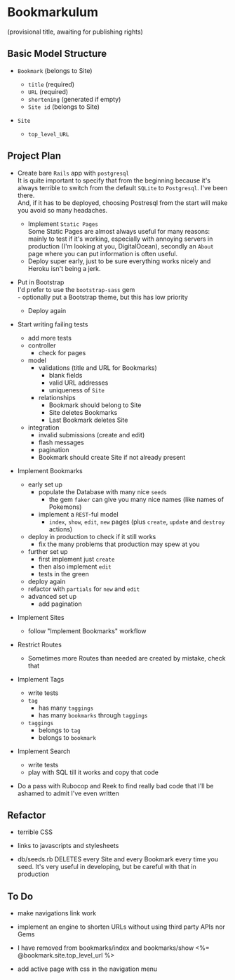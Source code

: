 # Bookmarkulum
(provisional title, awaiting for publishing rights)


## Basic Model Structure

- `Bookmark` (belongs to Site)
    - `title`      (required)
    - `URL`        (required)
    - `shortening` (generated if empty)
    - `Site id`    (belongs to Site)

- `Site`
    - `top_level_URL`

## Project Plan

- Create bare `Rails` app with `postgresql`    
    It is quite important to specify that from the beginning because it's always terrible to switch from the default `SQLite` to `Postgresql`. I've been there.     
    And, if it has to be deployed, choosing Postresql from the start will make you avoid so many headaches.
    - Implement `Static Pages`   
        Some Static Pages are almost always useful for many reasons: mainly to test if it's working, especially with annoying servers in production (I'm looking at you, DigitalOcean), secondly an `About` page where you can put information is often useful.
    - Deploy super early, just to be sure everything works nicely and Heroku isn't being a jerk.

- Put in Bootstrap   
    I'd prefer to use the `bootstrap-sass` gem   
        - optionally put a Bootstrap theme, but this has low priority
    - Deploy again
- Start writing failing tests
    - add more tests   
    - controller
        - check for pages
    - model
        - validations (title and URL for Bookmarks)
            - blank fields
            - valid URL addresses
            - uniqueness of `Site`
        - relationships
            - Bookmark should belong to Site
            - Site deletes Bookmarks
            - Last Bookmark deletes Site    
    - integration
        - invalid submissions (create and edit)
        - flash messages
        - pagination
        - Bookmark should create Site if not already present    
- Implement Bookmarks
    - early set up
        - populate the Database with many nice `seeds`   
            - the gem `faker` can give you many nice names (like names of Pokemons)
        - implement a `REST`-ful model 
            - `index`, `show`, `edit`, `new` pages (plus `create`, `update` and `destroy` actions)
    - deploy in production to check if it still works
        - fix the many problems that production may spew at you
    - further set up
        - first implement just `create`
        - then also implement `edit`
        - tests in the green 
    - deploy again
    - refactor with `partials` for `new` and `edit`
    - advanced set up
        - add pagination
- Implement Sites
    - follow "Implement Bookmarks" workflow
- Restrict Routes
    - Sometimes more Routes than needed are created by mistake, check that
- Implement Tags
    - write tests
    - `tag` 
        - has many `taggings`
        - has many `bookmarks` through `taggings`
    - `taggings` 
        - belongs to `tag` 
        - belongs to `bookmark`
- Implement Search
    - write tests
    - play with SQL till it works and copy that code
- Do a pass with Rubocop and Reek to find really bad code that I'll be ashamed to admit I've even written


## Refactor

- terrible CSS
- links to javascripts and stylesheets

- db/seeds.rb DELETES every Site and every Bookmark every time you seed. 
It's very useful in developing, but be careful with that in production

## To Do

- make navigations link work

- implement an engine to shorten URLs without using third party APIs nor Gems

- I have removed from bookmarks/index and bookmarks/show <%= @bookmark.site.top_level_url %>

- add active page with css in the navigation menu